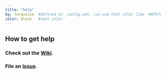 ```yaml
---
title: "help"
bg: turquoise  #defined in _config.yml, can use html color like '#0fbfcf'
color: black   #text color
---
```



## How to get help

### Check out the [Wiki](https://github.com/DrBookings/drbookings/wiki).

### File an [Issue](https://github.com/DrBookings/drbookings/issues/new).

